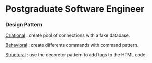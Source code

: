 #  Postgraduate Software Engineer

### Design Pattern
[Criational](https://github.com/vinimyls/PUC-PostGraduate/tree/master/Criational) : create pool of connections with a fake database.

[Behavioral](https://github.com/vinimyls/PUC-PostGraduate/tree/master/Behavioral) : create differents commands with command pattern.

[Structural](https://github.com/vinimyls/PUC-PostGraduate/tree/master/Structural) : use the decoretor pattern to add tags to the HTML code.

